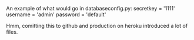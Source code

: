 An example of what would go in databaseconfig.py:
secretkey = '1111'
username = 'admin'
password = 'default'

Hmm, comitting this to github and production on heroku introduced a lot of files.
